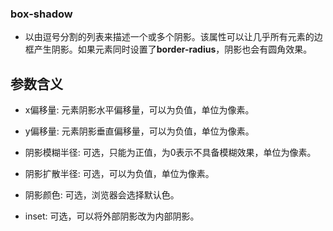 ### box-shadow
  - 以由逗号分割的列表来描述一个或多个阴影。该属性可以让几乎所有元素的边框产生阴影。如果元素同时设置了**border-radius**，阴影也会有圆角效果。

## 参数含义
  - x偏移量: 元素阴影水平偏移量，可以为负值，单位为像素。
  
  - y偏移量: 元素阴影垂直偏移量，可以为负值，单位为像素。

  - 阴影模糊半径: 可选，只能为正值，为0表示不具备模糊效果，单位为像素。

  - 阴影扩散半径: 可选，可以为负值，单位为像素。

  - 阴影颜色: 可选，浏览器会选择默认色。

  - inset: 可选，可以将外部阴影改为内部阴影。